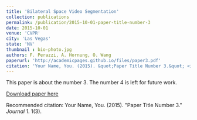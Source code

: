 ```yaml
---
title: 'Bilateral Space Video Segmentation'
collection: publications
permalink: /publication/2015-10-01-paper-title-number-3
date: 2015-10-01
venue: 'CVPR'
city: 'Las Vegas'
state: 'NV'
thumbnail : bio-photo.jpg
authors: F. Perazzi, A. Hornung, O. Wang
paperurl: 'http://academicpages.github.io/files/paper3.pdf'
citation: 'Your Name, You. (2015). &quot;Paper Title Number 3.&quot; <i>Journal 1</i>. 1(3).'
---
```

This paper is about the number 3. The number 4 is left for future work.

[Download paper here](http://academicpages.github.io/files/paper3.pdf)

Recommended citation: Your Name, You. (2015). "Paper Title Number 3." <i>Journal 1</i>. 1(3).